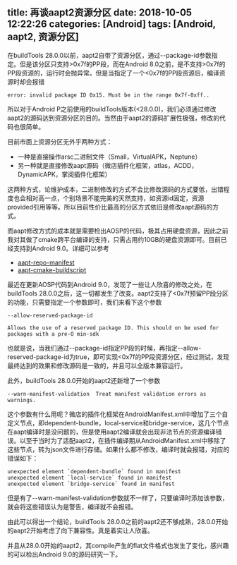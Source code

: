 title: 再谈aapt2资源分区
date: 2018-10-05 12:22:26
categories: [Android]
tags: [Android, aapt2, 资源分区]
---

在buildTools 28.0.0以前，aapt2自带了资源分区，通过--package-id参数指定。但是该分区只支持>0x7f的PP段，而在Android 8.0之前，是不支持>0x7f的PP段资源的，运行时会抛异常。但是当指定了一个<0x7f的PP段资源后，编译资源时却会报错

```
error: invalid package ID 0x15. Must be in the range 0x7f-0xff..
```

<!-- more -->

所以对于Android P之前使用的buildTools版本(<28.0.0)，我们必须通过修改aapt2的源码达到资源分区的目的。当然由于aapt2的源码扩展性极强，修改的代码也很简单。

目前市面上资源分区无外乎两种方式：
   - 一种是直接操作arsc二进制文件（Small，VirtualAPK，Neptune）
   - 另一种就是直接修改aapt源码（微店插件化框架，atlas，ACDD，DynamicAPK，掌阅插件化框架）

这两种方式，论维护成本，二进制修改的方式不会比修改源码的方式要低，出错程度也会相对高一点，个别场景不能完美的天然支持，如资源id固定，资源provided引用等等。所以目前性价比最高的分区方式依旧是修改aapt源码的方式。

而aapt修改方式的成本就是需要检出AOSP的代码，极其占用硬盘资源，因此之前我对其做了cmake跨平台编译的支持，只需占用约10GB的硬盘资源即可。目前已经支持到Android 9.0。详细可以参考

 - [aapt-repo-manifest](https://github.com/lizhangqu/aapt-repo-manifest)
 - [aapt-cmake-buildscript](https://github.com/lizhangqu/aapt-cmake-buildscript)

最近在更新AOSP代码到Android 9.0，发现了一些让人欣喜的修改之处，在buildTools 28.0.0之后，这一切都发生了改变。aapt2支持了<0x7f预留PP段分区的功能，只需要指定一个参数即可，我们来看下这个参数

```
--allow-reserved-package-id
```

```
Allows the use of a reserved package ID. This should on be used for packages with a pre-O min-sdk
```

也就是说，当我们通过--package-id指定PP段的时候，再指定--allow-reserved-package-id为true，即可实现<0x7f的PP段资源分区，经过测试，发现最终达到的效果和修改源码是一致的，并且可以全版本兼容运行。

此外，buildTools 28.0.0开始的aapt2还新增了一个参数

```
--warn-manifest-validation  Treat manifest validation errors as warnings.
```

这个参数有什么用呢？微店的插件化框架在AndroidManifest.xml中增加了三个自定义节点，即dependent-bundle，local-service和bridge-service，这几个节点在aapt编译时是没问题的，但是使用aapt2编译就会出现非法节点的资源编译错误。以至于当时为了适配aapt2，在插件编译期从AndroidManifest.xml中移除了这些节点，转为json文件进行存储。如果什么都不修改，编译时就会报错，对应的错误如下：

```
unexpected element `dependent-bundle` found in manifest
unexpected element `local-service` found in manifest
unexpected element `bridge-service` found in manifest
```

但是有了--warn-manifest-validation参数就不一样了，只要编译时添加该参数，就会将这些错误认为是警告，编译就不会报错。

由此可以得出一个结论，buildTools 28.0.0之前的aapt2还不够成熟，28.0.0开始的aapt2开始考虑了向下兼容性。真是着实让人欣喜。

并且从28.0.0开始的aapt2，其compile产生的flat文件格式也发生了变化，感兴趣的可以检出Android 9.0的源码研究一下。
